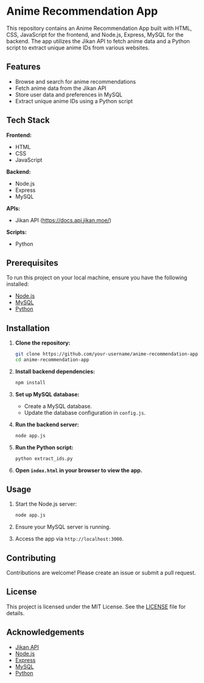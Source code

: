 # Anime Recommendation App

This repository contains an Anime Recommendation App built with HTML, CSS, JavaScript for the frontend, and Node.js, Express, MySQL for the backend. The app utilizes the Jikan API to fetch anime data and a Python script to extract unique anime IDs from various websites.

## Features

- Browse and search for anime recommendations
- Fetch anime data from the Jikan API
- Store user data and preferences in MySQL
- Extract unique anime IDs using a Python script

## Tech Stack

**Frontend:**
- HTML
- CSS
- JavaScript

**Backend:**
- Node.js
- Express
- MySQL

**APIs:**
- Jikan API (https://docs.api.jikan.moe/)

**Scripts:**
- Python

## Prerequisites

To run this project on your local machine, ensure you have the following installed:

- [Node.js](https://nodejs.org/en/download/)
- [MySQL](https://dev.mysql.com/downloads/installer/)
- [Python](https://www.python.org/downloads/)

## Installation

1. **Clone the repository:**

    ```bash
    git clone https://github.com/your-username/anime-recommendation-app.git
    cd anime-recommendation-app
    ```

2. **Install backend dependencies:**

    ```bash
    npm install
    ```

3. **Set up MySQL database:**

    - Create a MySQL database.
    - Update the database configuration in `config.js`.

4. **Run the backend server:**

    ```bash
    node app.js
    ```

5. **Run the Python script:**

    ```bash
    python extract_ids.py
    ```

6. **Open `index.html` in your browser to view the app.**

## Usage

1. Start the Node.js server:

    ```bash
    node app.js
    ```

2. Ensure your MySQL server is running.

3. Access the app via `http://localhost:3000`.

## Contributing

Contributions are welcome! Please create an issue or submit a pull request.

## License

This project is licensed under the MIT License. See the [LICENSE](LICENSE) file for details.

## Acknowledgements

- [Jikan API](https://jikan.moe/)
- [Node.js](https://nodejs.org/)
- [Express](https://expressjs.com/)
- [MySQL](https://www.mysql.com/)
- [Python](https://www.python.org/)

